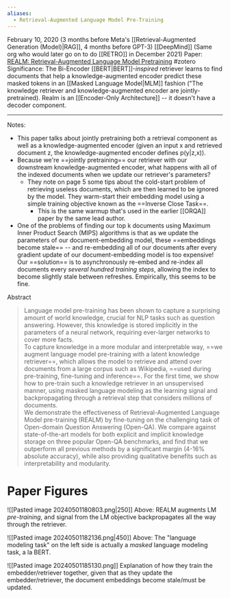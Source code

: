 ```yaml
---
aliases:
  - Retrieval-Augmented Language Model Pre-Training
---
```

February 10, 2020 (3 months before Meta's [[Retrieval-Augmented Generation (Model)|RAG]], 4 months before GPT-3)
[[DeepMind]] (Same org who would later go on to do [[RETRO]] in December 2021)
Paper: [REALM: Retrieval-Augmented Language Model Pretraining](https://arxiv.org/abs/2002.08909)
#zotero 
Significance: The Bi-Encoder [[BERT|BERT]]-*inspired* retriever learns to find documents that help a knowledge-augmented encoder predict these masked tokens in an [[Masked Language Model|MLM]] fashion ("The knowledge retriever and knowledge-augmented encoder are jointly-pretrained). Realm is an [[Encoder-Only Architecture]] -- it doesn't have a decoder component.

---

Notes:
- This paper talks about jointly pretraining both a retrieval component as well as a knowledge-augmented encoder (given an input x and retrieved document z, the knowledge-augmented encoder defines p(y|z,x)).
- Because we're ==jointly pretraining== our retriever with our downstream knowledge-augmented encoder, what happens with all of the indexed documents when we update our retriever's parameters?
	- They note on page 5 some tips about the cold-start problem of retrieving useless documents, which are then learned to be ignored by the model. They warm-start their embedding model using a simple training objective known as the ==Inverse Close Task==.
		- This is the same warmup that's used in the earlier [[ORQA]] paper by the same lead author.
- One of the problems of finding our top k documents using Maximum Inner Product Search (MIPS) algorithms is that as we update the parameters of our document-embedding model, these ==embeddings become stale== -- and re-embedding all of our documents after every gradient update of our document-embedding model is too expensive! Our ==solution== is to asynchronously re-embed and re-index all documents every *several hundred training steps*, allowing the index to become slightly stale between refreshes. Empirically, this seems to be fine.


Abstract
> Language model pre-training has been shown to capture a surprising amount of world knowledge, crucial for NLP tasks such as question answering. However, this knowledge is stored implicitly in the parameters of a neural network, requiring ever-larger networks to cover more facts.  
> To capture knowledge in a more modular and interpretable way, ==we augment language model pre-training with a latent knowledge retriever==, which allows the model to retrieve and attend over documents from a large corpus such as Wikipedia, ==used during pre-training, fine-tuning and inference==. For the first time, we show how to pre-train such a knowledge retriever in an unsupervised manner, using masked language modeling as the learning signal and backpropagating through a retrieval step that considers millions of documents.  
> We demonstrate the effectiveness of Retrieval-Augmented Language Model pre-training (REALM) by fine-tuning on the challenging task of Open-domain Question Answering (Open-QA). We compare against state-of-the-art models for both explicit and implicit knowledge storage on three popular Open-QA benchmarks, and find that we outperform all previous methods by a significant margin (4-16% absolute accuracy), while also providing qualitative benefits such as interpretability and modularity.


# Paper Figures

![[Pasted image 20240501180803.png|250]]
Above: REALM augments LM *pre-training*, and signal from the LM objective backpropagates all the way through the retriever.

![[Pasted image 20240501182136.png|450]]
Above: The "language modeling task" on the left side is actually a *masked* language modeling task, a la BERT.

![[Pasted image 20240501185130.png]]
Explanation of how they train the embedder/retriever together, given that as they update the embedder/retriever, the document embeddings become stale/must be updated.



